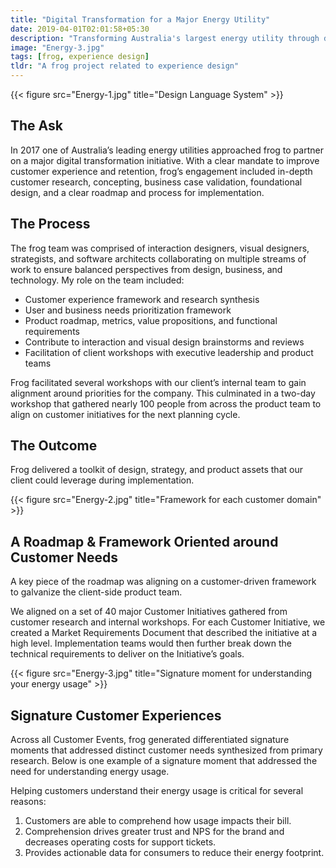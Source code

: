 ```yaml
---
title: "Digital Transformation for a Major Energy Utility"
date: 2019-04-01T02:01:58+05:30
description: "Transforming Australia's largest energy utility through design"
image: "Energy-3.jpg"
tags: [frog, experience design]
tldr: "A frog project related to experience design"
---
```


{{< figure src="Energy-1.jpg" title="Design Language System" >}}

## The Ask
In 2017 one of Australia’s leading energy utilities approached frog to partner on a major digital transformation initiative. With a clear mandate to improve customer experience and retention, frog’s engagement included in-depth customer research, concepting, business case validation, foundational design, and a clear roadmap and process for implementation.

## The Process
The frog team was comprised of interaction designers, visual designers, strategists, and software architects collaborating on multiple streams of work to ensure balanced perspectives from design, business, and technology. My role on the team included:
- Customer experience framework and research synthesis
- User and business needs prioritization framework
- Product roadmap, metrics, value propositions, and functional requirements
- Contribute to interaction and visual design brainstorms and reviews
- Facilitation of client workshops with executive leadership and product teams

Frog facilitated several workshops with our client’s internal team to gain alignment around priorities for the company. This culminated in a two-day workshop that gathered nearly 100 people from across the product team to align on customer initiatives for the next planning cycle.

## The Outcome
Frog delivered a toolkit of design, strategy, and product assets that our client could leverage during implementation.

{{< figure src="Energy-2.jpg" title="Framework for each customer domain" >}}

## A Roadmap & Framework Oriented around Customer Needs
A key piece of the roadmap was aligning on a customer-driven framework to galvanize the client-side product team.

We aligned on a set of 40 major Customer Initiatives gathered from customer research and internal workshops. For each Customer Initiative, we created a Market Requirements Document that described the initiative at a high level. Implementation teams would then further break down the technical requirements to deliver on the Initiative’s goals.

{{< figure src="Energy-3.jpg" title="Signature moment for understanding your energy usage" >}}

## Signature Customer Experiences
Across all Customer Events, frog generated differentiated signature moments that addressed distinct customer needs synthesized from primary research. Below is one example of a signature moment that addressed the need for understanding energy usage.

Helping customers understand their energy usage is critical for several reasons:
1. Customers are able to comprehend how usage impacts their bill.
2. Comprehension drives greater trust and NPS for the brand and decreases operating costs for support tickets.
3. Provides actionable data for consumers to reduce their energy footprint.
